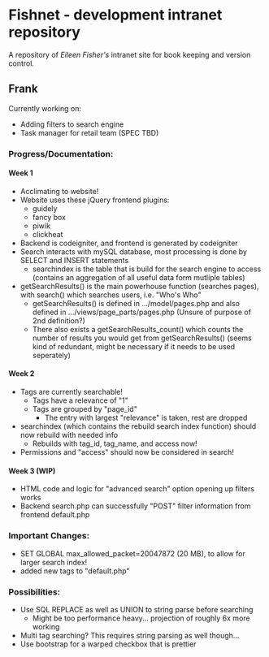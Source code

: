 # Fishnet - development intranet repository

A repository of *Eileen Fisher's* intranet site for book keeping and version control.

## Frank
Currently working on:
- Adding filters to search engine
- Task manager for retail team (SPEC TBD)

### Progress/Documentation:
#### Week 1
- Acclimating to website!
- Website uses these jQuery frontend plugins:
	- guidely
	- fancy box
	- piwik
	- clickheat
- Backend is codeigniter, and frontend is generated by codeigniter
- Search interacts with mySQL database, most processing is done by SELECT and INSERT statements
	- searchindex is the table that is build for the search engine to access (contains an aggregation of all useful data form mutliple tables)
- getSearchResults() is the main powerhouse function (searches pages), with search() which searches users, i.e. "Who's Who"
	- getSearchResults() is defined in .../model/pages.php and also defined in .../views/page_parts/pages.php (Unsure of purpose of 2nd definition?)
	- There also exists a getSearchResults_count() which counts the number of results you would get from getSearchResults() (seems kind of redundant, might be necessary if it needs to be used seperately)

#### Week 2
- Tags are currently searchable!
	- Tags have a relevance of "1"
	- Tags are grouped by "page_id"
		- The entry with largest "relevance" is taken, rest are dropped
- searchindex (which contains the rebuild search index function) should now rebuild with needed info
	- Rebuilds with tag_id, tag_name, and access now!
- Permissions and "access" should now be considered in search!

#### Week 3 (WIP)
- HTML code and logic for "advanced search" option opening up filters works
- Backend search.php can successfully "POST" filter information from frontend default.php

### Important Changes:
- SET GLOBAL max_allowed_packet=20047872 (20 MB), to allow for larger search index!
- added new tags to "default.php"

### Possibilities:
- Use SQL REPLACE as well as UNION to string parse before searching
	- Might be too performance heavy... projection of roughly 6x more working
- Multi tag searching? This requires string parsing as well though...
- Use bootstrap for a warped checkbox that is prettier